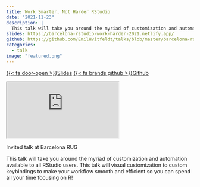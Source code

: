 ```yaml
---
title: Work Smarter, Not Harder RStudio
date: "2021-11-23"
description: |
  This talk will take you around the myriad of customization and automation available to all RStudio users.
slides: https://barcelona-rstudio-work-harder-2021.netlify.app/
github: https://github.com/EmilHvitfeldt/talks/blob/master/barcelona-rstudio-work-smart-not-hard
categories:
  - talk
image: "featured.png"
---
```


<a href="https://barcelona-rstudio-work-harder-2021.netlify.app/" class="listing-slides btn-links">{{< fa door-open >}}Slides<a>
<a href="https://github.com/EmilHvitfeldt/talks/blob/master/barcelona-rstudio-work-smart-not-hard" class="listing-github btn-links">{{< fa brands github >}}Github<a>
      
<iframe class="slide-deck" src="https://barcelona-rstudio-work-harder-2021.netlify.app/"></iframe>

Invited talk at Barcelona RUG

This talk will take you around the myriad of customization and automation available to all RStudio users. This talk will visual customization to custom keybindings to make your workflow smooth and efficient so you can spend all your time focusing on R!
